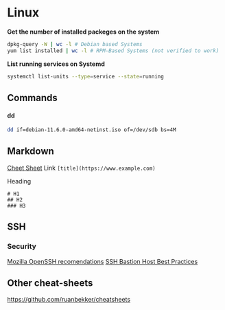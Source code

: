 # Linux 

**Get the number of installed packeges on the system**

``` Bash
dpkg-query -W | wc -l # Debian based Systems
yum list installed | wc -l # RPM-Based Systems (not verified to work)
``` 

**List running services on Systemd**
``` Bash
systemctl list-units --type=service --state=running 
```

## Commands

#### dd
``` Bash
dd if=debian-11.6.0-amd64-netinst.iso of=/dev/sdb bs=4M
```

## Markdown
[Cheet Sheet](https://www.markdownguide.org/cheat-sheet/)
Link
` [title](https://www.example.com) `

Heading 	
```
# H1
## H2
### H3
```

## SSH
### Security
[Mozilla OpenSSH recomendations](https://infosec.mozilla.org/guidelines/openssh)
[SSH Bastion Host Best Practices](https://goteleport.com/blog/security-hardening-ssh-bastion-best-practices/)

## Other cheat-sheets
https://github.com/ruanbekker/cheatsheets
